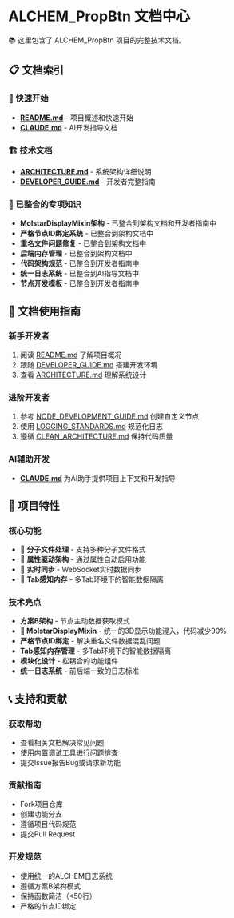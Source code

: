 # ALCHEM_PropBtn 文档中心

📚 这里包含了 ALCHEM_PropBtn 项目的完整技术文档。

## 📋 文档索引

### 🚀 快速开始
- **[README.md](../README.md)** - 项目概述和快速开始
- **[CLAUDE.md](../CLAUDE.md)** - AI开发指导文档

### 🏗️ 技术文档
- **[ARCHITECTURE.md](./ARCHITECTURE.md)** - 系统架构详细说明
- **[DEVELOPER_GUIDE.md](./DEVELOPER_GUIDE.md)** - 开发者完整指南

### 📖 已整合的专项知识
- **MolstarDisplayMixin架构** - 已整合到架构文档和开发者指南中
- **严格节点ID绑定系统** - 已整合到架构文档中
- **重名文件问题修复** - 已整合到架构文档中
- **后端内存管理** - 已整合到架构文档中
- **代码架构规范** - 已整合到开发者指南中  
- **统一日志系统** - 已整合到AI指导文档中
- **节点开发模板** - 已整合到开发者指南中

## 🎯 文档使用指南

### 新手开发者
1. 阅读 [README.md](../README.md) 了解项目概况
2. 跟随 [DEVELOPER_GUIDE.md](./DEVELOPER_GUIDE.md) 搭建开发环境
3. 查看 [ARCHITECTURE.md](./ARCHITECTURE.md) 理解系统设计

### 进阶开发者
1. 参考 [NODE_DEVELOPMENT_GUIDE.md](./NODE_DEVELOPMENT_GUIDE.md) 创建自定义节点
2. 使用 [LOGGING_STANDARDS.md](./LOGGING_STANDARDS.md) 规范化日志
3. 遵循 [CLEAN_ARCHITECTURE.md](./CLEAN_ARCHITECTURE.md) 保持代码质量

### AI辅助开发
- **[CLAUDE.md](../CLAUDE.md)** 为AI助手提供项目上下文和开发指导

## 🧪 项目特性

### 核心功能
- 🧬 **分子文件处理** - 支持多种分子文件格式
- 🎯 **属性驱动架构** - 通过属性自动启用功能
- 🚀 **实时同步** - WebSocket实时数据同步
- 🔧 **Tab感知内存** - 多Tab环境下的智能数据隔离

### 技术亮点
- **方案B架构** - 节点主动数据获取模式
- **🧪 MolstarDisplayMixin** - 统一的3D显示功能混入，代码减少90%
- **严格节点ID绑定** - 解决重名文件数据混乱问题
- **Tab感知内存管理** - 多Tab环境下的智能数据隔离
- **模块化设计** - 松耦合的功能组件
- **统一日志系统** - 前后端一致的日志标准

## 📞 支持和贡献

### 获取帮助
- 查看相关文档解决常见问题
- 使用内置调试工具进行问题排查
- 提交Issue报告Bug或请求新功能

### 贡献指南
- Fork项目仓库
- 创建功能分支
- 遵循项目代码规范
- 提交Pull Request

### 开发规范
- 使用统一的ALCHEM日志系统
- 遵循方案B架构模式
- 保持函数简洁（<50行）
- 严格的节点ID绑定